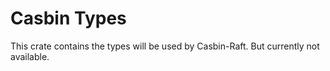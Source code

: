# Casbin Types

This crate contains the types will be used by Casbin-Raft. But currently not available.
